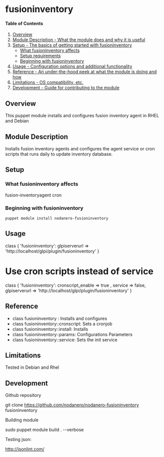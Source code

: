 # fusioninventory

#### Table of Contents

1. [Overview](#overview)
2. [Module Description - What the module does and why it is useful](#module-description)
3. [Setup - The basics of getting started with fusioninventory](#setup)
    * [What fusioninventory affects](#what-fusioninventory-affects)
    * [Setup requirements](#setup-requirements)
    * [Beginning with fusioninventory](#beginning-with-fusioninventory)
4. [Usage - Configuration options and additional functionality](#usage)
5. [Reference - An under-the-hood peek at what the module is doing and how](#reference)
5. [Limitations - OS compatibility, etc.](#limitations)
6. [Development - Guide for contributing to the module](#development)

## Overview

This puppet module installs and configures fusion inventory agent in RHEL and Debian

## Module Description

Installs fusion inventory agents and configures the agent service or cron scripts that runs daily to update inventory database.

## Setup

### What fusioninventory affects

fusion-inventoryagent
cron


### Beginning with fusioninventory

    puppet module install nodanero-fusioninventory

## Usage

  class { 'fusioninventory':
         glpiserverurl  => 'http://localhost/glpi/plugin/fusioninventory'
  }

# Use cron scripts instead of service
  class { 'fusioninventory':
    cronscript_enable => true ,
    service => false,
    glpiserverurl  => 'http://localhost/glpi/plugin/fusioninventory'
  }



## Reference

* class fusioninventory : Installs and configures
* class fusioninventory::cronscript: Sets a cronjob
* class fusioninventory::install: Installs
* class fusioninventory::params: Configurations Parameters
* class fusioninventory::service: Sets the init service


## Limitations

Tested in Debian and Rhel

## Development

Github repository

   git clone https://github.com/nodanero/nodanero-fusioninventory fusioninventory

Building module

   sudo puppet module build . --verbose

Testing json:

   http://jsonlint.com/
